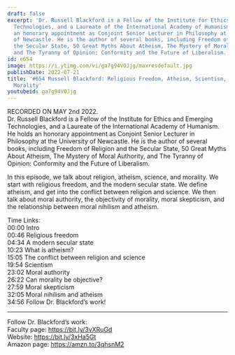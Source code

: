 ```yaml
---
draft: false
excerpt: 'Dr. Russell Blackford is a Fellow of the Institute for Ethics and Emerging
  Technologies, and a Laureate of the International Academy of Humanism. He holds
  an honorary appointment as Conjoint Senior Lecturer in Philosophy at the University
  of Newcastle. He is the author of several books, including Freedom of Religion and
  the Secular State, 50 Great Myths About Atheism, The Mystery of Moral Authority,
  and The Tyranny of Opinion: Conformity and the Future of Liberalism.'
id: e654
image: https://i.ytimg.com/vi/ga7g94VOJjg/maxresdefault.jpg
publishDate: 2022-07-21
title: '#654 Russell Blackford: Religious Freedom, Atheism, Scientism, Nihilism, and
  Morality'
youtubeid: ga7g94VOJjg
---
```

RECORDED ON MAY 2nd 2022.  
Dr. Russell Blackford is a Fellow of the Institute for Ethics and Emerging Technologies, and a Laureate of the International Academy of Humanism. He holds an honorary appointment as Conjoint Senior Lecturer in Philosophy at the University of Newcastle. He is the author of several books, including Freedom of Religion and the Secular State, 50 Great Myths About Atheism, The Mystery of Moral Authority, and The Tyranny of Opinion: Conformity and the Future of Liberalism.

In this episode, we talk about religion, atheism, science, and morality. We start with religious freedom, and the modern secular state. We define atheism, and get into the conflict between religion and science. We then talk about moral authority, the objectivity of morality, moral skepticism, and the relationship between moral nihilism and atheism.

Time Links:  
00:00 Intro  
00:46  Religious freedom  
04:34  A modern secular state  
10:23  What is atheism?  
15:05  The conflict between religion and science  
19:54  Scientism  
23:02  Moral authority  
26:22  Can morality be objective?  
27:59  Moral skepticism  
32:05  Moral nihilism and atheism  
34:56  Follow Dr. Blackford’s work!

---

Follow Dr. Blackford’s work:  
Faculty page: https://bit.ly/3vXRuGd  
Website: https://bit.ly/3xHa5Gt  
Amazon page: https://amzn.to/3qhsnM2
